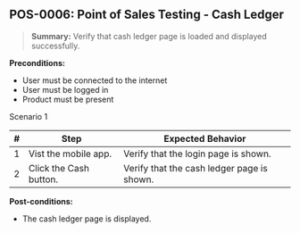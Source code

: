 ## **POS-0006:** Point of Sales Testing - Cash Ledger

> **Summary:** Verify that cash ledger page is loaded and displayed successfully. <br>

**Preconditions:**

- User must be connected to the internet
- User must be logged in
- Product must be present

Scenario 1

| \#  | Step                   | Expected Behavior                          |
| --- | ---------------------- | ------------------------------------------ |
| 1   | Vist the mobile app.   | Verify that the login page is shown.       |
| 2   | Click the Cash button. | Verify that the cash ledger page is shown. |

**Post-conditions:**

- The cash ledger page is displayed.
